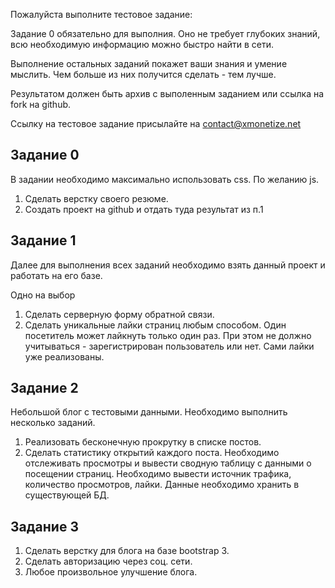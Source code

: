 Пожалуйста выполните тестовое задание:

Задание 0 обязательно для выполния. Оно не требует глубоких знаний, всю необходимую информацию можно быстро найти в сети. 

Выполнение остальных заданий покажет ваши знания и умение мыслить. Чем больше из них получится сделать - тем лучше.

Результатом должен быть архив с выполенным заданием или ссылка на fork на github.

Ссылку на тестовое задание присылайте на contact@xmonetize.net


## Задание 0

В задании необходимо максимально использовать css. По желанию js. 

1. Сделать верстку своего резюме.
2. Создать проект на github и отдать туда результат из п.1

## Задание 1

Далее для выполнения всех заданий необходимо взять данный проект и работать на его базе.

Одно на выбор

1. Сделать серверную форму обратной связи.
2. Сделать уникальные лайки страниц любым способом. Один посетитель может лайкнуть только один раз. При этом не должно учитываться - зарегистрирован пользователь или нет. Сами лайки уже реализованы.


## Задание 2

Небольшой блог с тестовыми данными. Необходимо выполнить несколько заданий.

1. Реализовать бесконечную прокрутку в списке постов.
2. Сделать статистику открытий каждого поста. Необходимо отслеживать просмотры и вывести сводную таблицу с данными о посещении страниц. Необходимо вывести источник трафика, количество просмотров, лайки. Данные необходимо хранить в существующей БД.

## Задание 3 

1. Сделать верстку для блога на базе bootstrap 3.
2. Сделать авторизацию через соц. сети.
3. Любое произвольное улучшение блога.
